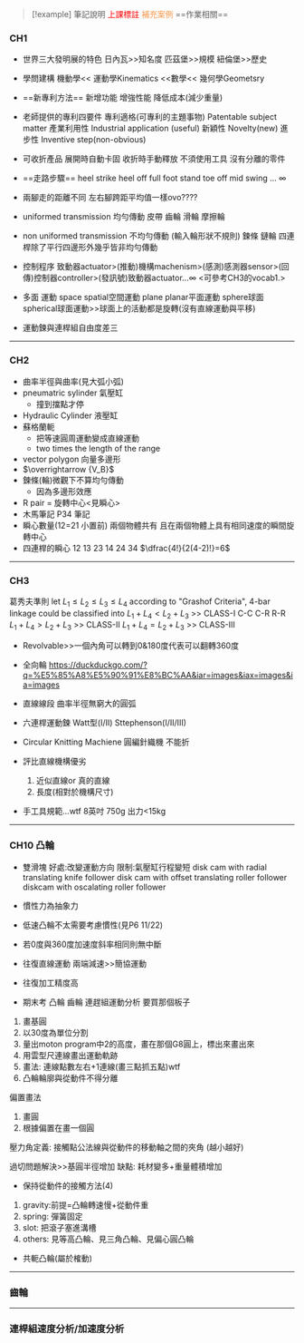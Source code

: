 
>[!example] 筆記說明
><font color="#ff0000">上課標註</font>
><font color="#f79646">補充案例</font>
>==作業相關==
### CH1
- 世界三大發明展的特色
	日內瓦>>知名度
	匹茲堡>>規模
	紐倫堡>>歷史

- 學問建構
	機動學<< 運動學Kinematics <<數學<< 幾何學Geometsry

- ==新專利方法==
	新增功能
	增強性能
	降低成本(減少重量)

- 老師提供的專利四要件
	專利適格(可專利的主題事物) Patentable subject matter
	產業利用性 Industrial application (useful)
	新穎性 Novelty(new)
	進步性 Inventive step(non-obvious)

- 可收折產品
	展開時自動卡固
	收折時手動釋放
	不須使用工具
	沒有分離的零件

- ==走路步驟==
	heel strike
	heel off
	full foot stand
	toe off 
	mid swing
	... $\infty$ 

- 兩腳走的距離不同
	左右腳跨距平均值一樣ovo????

- uniformed transmission 均勻傳動
	皮帶 齒輪 滑輪 摩擦輪

- non uniformed transmission 不均勻傳動 (輸入輪形狀不規則)
	鍊條 鏈輪
	四連桿除了平行四邊形外幾乎皆非均勻傳動

- 控制程序
	致動器actuator>(推動)機構machenism>(感測)感測器sensor>(回傳)控制器controller>(發訊號)致動器actuator...$\infty$
	<可參考CH3的vocab1.> 
 
- 多面 運動
	space spatial空間運動
	plane planar平面運動
	sphere球面 spherical球面運動>>球面上的活動都是旋轉(沒有直線運動與平移)

- 運動鍊與連桿組自由度差三

---
### CH2

- 曲率半徑與曲率(見大弧小弧)
- pneumatric sylinder 氣壓缸
	- 撞到擋點才停
- Hydraulic Cylinder 液壓缸
- 蘇格蘭軛
	- 把等速圓周運動變成直線運動
	- two times the length of the range
- vector polygon 向量多邊形
- $\overrightarrow {V_B}$
- 鍊條(輪)微觀下不算均勻傳動
	- 因為多邊形效應
- R pair = 旋轉中心<見瞬心>
- 木馬筆記
P34 筆記
- 瞬心數量(12=21 小置前)
	兩個物體共有 且在兩個物體上具有相同速度的瞬間旋轉中心
- 四連桿的瞬心
	12
	13 23
	14 24 34
	$\dfrac{4!}{2(4-2)!}=6$

---
### CH3

葛秀夫準則
	let $L_1{\leq}L_2{\leq}L_3{\leq}L_4$
	according to "Grashof Criteria", 4-bar linkage could be classified into 
	$L_1+L_4<L_2+L_3$ >> CLASS-I
		C-C
		C-R
		R-R
	$L_1+L_4>L_2+L_3$ >> CLASS-II
	$L_1+L_4=L_2+L_3$ >> CLASS-III
- Revolvable>>一個內角可以轉到0&180度代表可以翻轉360度

- 全向輪
	https://duckduckgo.com/?q=%E5%85%A8%E5%90%91%E8%BC%AA&iar=images&iax=images&ia=images


- 直線線段
	曲率半徑無窮大的圓弧

- 六連桿運動鍊
	Watt型(I/II)
	Sttephenson(I/II/III)

- Circular Knitting Machiene 圓編針織機
	不能折

- 評比直線機構優劣
	1. 近似直線or 真的直線
	1. 長度(相對於機構尺寸)

- 手工具規範...wtf
	8英吋
	750g
	出力<15kg

---
### CH10 凸輪
- 雙滑塊
	好處:改變運動方向
	限制:氣壓缸行程變短
disk cam with radial translating knife follower
disk cam with offset translating roller follower
diskcam with oscalating roller follower

- 慣性力為抽象力
- 低速凸輪不太需要考慮慣性(見P6  11/22)
- 若0度與360度加速度斜率相同則無中斷
- 往復直線運動 兩端減速>>簡協運動
- 往復加工精度高
- 期末考
	凸輪
	齒輪
	連趕組運動分析
	要買那個板子

1. 畫基圓
2. 以30度為單位分割
3. 量出moton program中2的高度，畫在那個G8圓上，標出來畫出來
4. 用雲型尺連線畫出運動軌跡
5. 畫法: 連線點數左右+1連線(畫三點抓五點)wtf
6. 凸輪輪廓與從動件不得分離

偏置畫法
1. 畫圓
2. 根據偏置在畫一個圓

壓力角定義:
接觸點公法線與從動件的移動軸之間的夾角
(越小越好)

過切問題解決>>基圓半徑增加
缺點: 耗材變多+重量體積增加

- 保持從動件的接觸方法(4)
1. gravity:前提=凸輪轉速慢+從動件重
2. spring: 彈簧固定
3. slot: 把滾子塞進溝槽
4. others: 見等高凸輪、見三角凸輪、見偏心圓凸輪

- 共軛凸輪(屬於榷動)
---
### 齒輪

---
### 連桿組速度分析/加速度分析